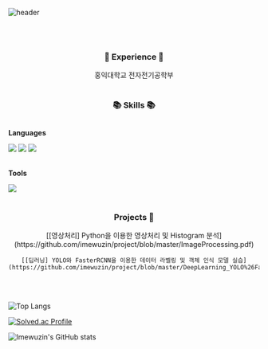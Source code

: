 ![header](https://capsule-render.vercel.app/api?type=venom&color=auto&text=About+Yujin&animation=fadeIn&height=150&align="center")

<br><br>
<h3 align="center">🌟 Experience 🌟</h3>

<div align="center">
    홍익대학교 전자전기공학부
</div>
<br>
<h3 align="center">📚 Skills 📚</h3>
<div style="display:flex; flex-direction:column; align-items:flex-start;">
    <!-- Languages -->
    <p align="center"><strong>Languages</strong></p>
    <div align="center">
        <img src="https://img.shields.io/badge/Java-007396?style=flat-square&logo=Java&logoColor=white"> 
        <img src="https://img.shields.io/badge/C-A8B9CC?style=flat-square&logo=C&logoColor=white">
        <img src="https://img.shields.io/badge/python-3776AB?style=flat-square&logo=python&logoColor=white"> 
    </div>
    <br>
    <!-- Tools -->
    <p align="center"><strong>Tools</strong></p>
    <div align="center">
        <img src="https://img.shields.io/badge/Git-F05032?style=flat-square&logo=Git&logoColor=white">
</div><br>
</div>
<h3 align="center"> Projects 🌟</h3>

<div align="center">
    [[영상처리] Python을 이용한 영상처리 및 Histogram 분석](https://github.com/imewuzin/project/blob/master/ImageProcessing.pdf)

    [[딥러닝] YOLO와 FasterRCNN을 이용한 데이터 라벨링 및 객체 인식 모델 실습](https://github.com/imewuzin/project/blob/master/DeepLearning_YOLO%26FasterRCNN.pdf)
</div>
<br>
<br>

![Top Langs](https://github-readme-stats.vercel.app/api/top-langs/?username=imewuzin&layout=compact)

[![Solved.ac Profile](http://mazassumnida.wtf/api/v2/generate_badge?boj=erin523)](https://solved.ac/erin523/)

![Imewuzin's GitHub stats](https://github-readme-stats.vercel.app/api?username=imewuzin&show_icons=true&theme=buefy)
